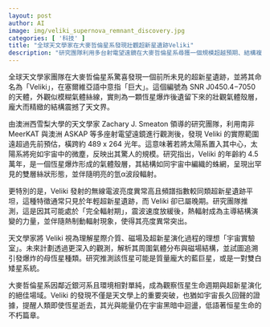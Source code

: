 ```yaml
---
layout: post
author: AI
image: img/veliki_supernova_remnant_discovery.jpg
categories: [ '科技' ]
title: "全球天文學家在大麥哲倫星系發現壯觀超新星遺跡Veliki"  
description: "研究團隊利用多台射電望遠鏡在大麥哲倫星系尋獲一個規模超越預期、結構複雜的超新星遺跡Veliki，揭示其為一個年輕且巨大、雙層絲狀、亮度異常的氣體殼層，提供寶貴的宇宙實驗室來研究恆星死亡與星際介質演化過程。"
---
```

全球天文學家團隊在大麥哲倫星系驚喜發現一個前所未見的超新星遺跡，並將其命名為「Veliki」，在塞爾維亞語中意指「巨大」。這個編號為 SNR J0450.4−7050 的天體，外觀似模糊氣體絲線，實則為一顆恆星爆炸後遺留下來的壯觀氣體殼層，龐大而精緻的結構震撼了天文界。

由澳洲西雪梨大學的天文學家 Zachary J. Smeaton 領導的研究團隊，利用南非 MeerKAT 與澳洲 ASKAP 等多座射電望遠鏡進行觀測後，發現 Veliki 的實際範圍遠超過先前預估，橫跨約 489 x 264 光年。這意味著若將太陽系置入其中心，太陽系將宛如宇宙中的微塵，反映出其驚人的規模。研究指出，Veliki 的年齡約 4.5 萬年，是一個恆星爆炸形成的氣體殼層，其結構如同宇宙中編織的蛛網，呈現出罕見的雙層絲狀形態，並伴隨明亮的氫α波段輻射。

更特別的是，Veliki 發射的無線電波亮度異常高且頻譜指數較同類超新星遺跡平坦，這種特徵通常只見於年輕超新星遺跡，而 Veliki 卻已屬晚期。研究團隊推測，這是因其可能處於「完全輻射期」，震波速度放緩後，熱輻射成為主導結構演變的力量，並伴隨熱制動輻射現象，使得其亮度異常突出。

天文學家將 Veliki 視為理解星際介質、磁場及超新星演化過程的理想「宇宙實驗室」。未來計劃透過更深入的觀測，解析其周圍氣體分布與磁場結構，並試圖追溯引發爆炸的母恆星種類。研究推測該恆星可能是質量龐大的藍巨星，或是一對雙白矮星系統。

大麥哲倫星系因鄰近銀河系且環境相對單純，成為觀察恆星生命週期與超新星演化的絕佳場域。Veliki 的發現不僅是天文學上的重要突破，也猶如宇宙長久回聲的證據，提醒人類即使恆星逝去，其光與能量仍在宇宙黑暗中迴盪，低語著恒星生命的不朽篇章。